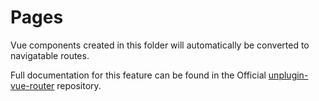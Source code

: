 # Pages

Vue components created in this folder will automatically be converted to navigatable routes.

Full documentation for this feature can be found in the Official [unplugin-vue-router](https://github.com/posva/unplugin-vue-router)
repository.
